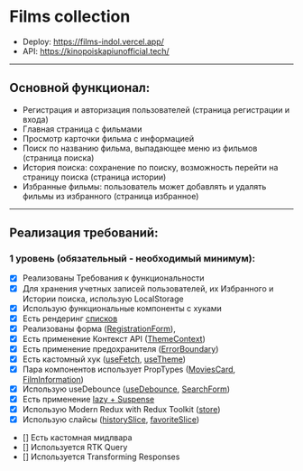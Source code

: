 # Films collection

- Deploy: https://films-indol.vercel.app/
- API: https://kinopoiskapiunofficial.tech/

---

## Основной функционал:

- Регистрация и авторизация пользователей (страница регистрации и входа)
- Главная страница с фильмами
- Просмотр карточки фильма с информацией
- Поиск по названию фильма, выпадающее меню из фильмов (страница поиска)
- История поиска: сохранение по поиску, возможность перейти на страницу поиска (страница истории)
- Избранные фильмы: пользователь может добавлять и удалять фильмы из избранного (страница избранное)

---

## Реализация требований:

### 1 уровень (обязательный - необходимый минимум):

- [x] Реализованы Требования к функциональности
- [x] Для хранения учетных записей пользователей, их Избранного и Истории поиска, использую LocalStorage
- [x] Использую функциональные компоненты c хуками
- [x] Есть рендеринг [списков](https://github.com/Abramingys/films/blob/main/src/components/Movies/Movies.jsx)
- [x] Реализованы форма ([RegistrationForm](https://github.com/Abramingys/films/blob/main/src/components/RegistrationForm/RegistrationForm.jsx)),
- [x] Есть применение Контекст API ([ThemeContext](https://github.com/Abramingys/films/blob/main/src/providers/themeContext.jsx))
- [x] Есть применение предохранителя ([ErrorBoundary](https://github.com/Abramingys/films/blob/main/src/routing/router.jsx))
- [x] Есть кастомный хук ([useFetch](https://github.com/Abramingys/films/blob/main/src/hooks/useFetch.jsx), [useTheme](https://github.com/Abramingys/films/blob/main/src/hooks/useTheme.jsx))
- [x] Пара компонентов использует PropTypes ([MoviesCard](https://github.com/Abramingys/films/blob/main/src/components/MoviesCard/MoviesCard.jsx), [FilmInformation](https://github.com/Abramingys/films/blob/main/src/components/FilmInformation/FilmInformation.jsx))
- [x] Использую useDebounce ([useDebounce](https://github.com/Abramingys/films/blob/main/src/hooks/useDebounce.jsx), [SearchForm](https://github.com/Abramingys/films/blob/main/src/components/Search/Search.jsx))
- [x] Есть применение [lazy + Suspense](https://github.com/Abramingys/films/blob/main/src/routing/router.jsx,https://github.com/Abramingys/films/blob/main/src/routing/lazyRoutes.jsx)
- [x] Использую Modern Redux with Redux Toolkit ([store](https://github.com/Abramingys/films/blob/main/src/redux/store.js))
- [x] Использую слайсы ([historySlice](https://github.com/Abramingys/films/blob/main/src/redux/slices/historySlice.js), [favoriteSlice](https://github.com/Abramingys/films/blob/main/src/redux/slices/favoriteSlice.js))
- [] Есть кастомная мидлвара
- [] Используется RTK Query
- [] Используется Transforming Responses
